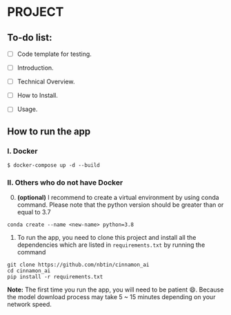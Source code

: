 # PROJECT

## To-do list:

- [ ] Code template for testing.
- [ ] Introduction.
- [ ] Technical Overview.
- [ ] How to Install.
- [ ] Usage.


## How to run the app
### **I. Docker**

```shell
$ docker-compose up -d --build
```

### **II. Others who do not have Docker**
0. **(optional)** I recommend to create a virtual environment by using conda command. Please note that the python version should be greater than or equal to 3.7

```shell
conda create --name <new-name> python=3.8
```

1. To run the app, you need to clone this project and install all the dependencies which are listed in `requirements.txt` by running the command

```shell
git clone https://github.com/nbtin/cinnamon_ai
cd cinnamon_ai
pip install -r requirements.txt
```


**Note:** The first time you run the app, you will need to be patient :smile:. Because the model download process may take 5 ~ 15 minutes depending on your network speed.